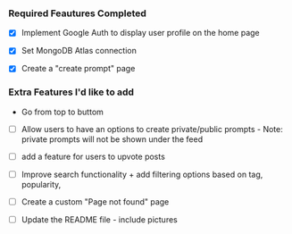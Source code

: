 ### Required Feautures Completed

- [x] Implement Google Auth to display user profile on the home page

- [x] Set MongoDB Atlas connection

- [x] Create a "create prompt" page

### Extra Features I'd like to add

- Go from top to buttom

- [ ] Allow users to have an options to create private/public prompts - Note: private prompts will not be shown under the feed

- [ ] add a feature for users to upvote posts

- [ ] Improve search functionality + add filtering options based on tag, popularity,

- [ ] Create a custom "Page not found" page

- [ ] Update the README file - include pictures
